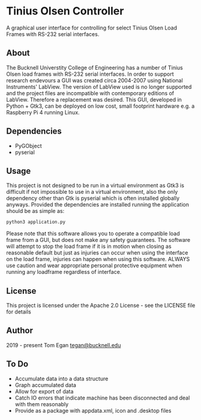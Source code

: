 # Tinius Olsen Controller
A graphical user interface for controlling for select Tinius Olsen Load Frames with RS-232 serial interfaces.

## About
The Bucknell Universtity College of Engineering has a number of Tinius Olsen load frames with RS-232 serial interfaces. In order to support research endevours a GUI was created circa 2004-2007 using National Instruments' LabView. The version of LabView used is no longer supported and the project files are incompatible with contemporary editions of LabView. Therefore a replacement was desired. This GUI, developed in Python + Gtk3, can be deployed on low cost, small footprint hardware e.g. a Raspberry Pi 4 running Linux.

## Dependencies

- PyGObject
- pyserial

## Usage
This project is not designed to be run in a virtual environment as Gtk3 is difficult if not impossible to use in a virtual environment, also the only dependency other than Gtk is pyserial which is often installed globally anyways. Provided the dependencies are installed running the application should be as simple as:

```sh
python3 application.py
```

Please note that this software allows you to operate a compatible load frame from a GUI, but does not make any safety guarantees. The software will attempt to stop the load frame if it is in motion when closing as reasonable default but just as injuries can occur when using the interface on the load frame, injuries can happen when using this software. ALWAYS use caution and wear appropriate personal protective equipment when running any loadframe regardless of interface. 

## License
This project is licensed under the Apache 2.0 License - see the LICENSE file for details

## Author
2019 - present Tom Egan tegan@bucknell.edu

## To Do

- Accumulate data into a data structure
- Graph accumulated data
- Allow for export of data
- Catch IO errors that indicate machine has been disconnected and deal with them reasonably
- Provide as a package with appdata.xml, icon and .desktop files